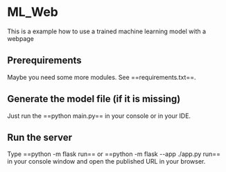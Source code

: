 # ML_Web
This is a example how to use a trained machine learning model with a webpage

## Prerequirements
Maybe you need some more modules. See ==requirements.txt==.

## Generate the model file (if it is missing)
Just run the ==python main.py== in your console or in your IDE.

## Run the server
Type ==python -m flask run== or ==python -m flask --app ./app.py run== in your console window and open the published URL in your browser.
